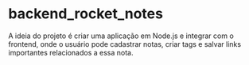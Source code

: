 # backend_rocket_notes
A ideia do projeto é criar uma aplicação em Node.js e integrar com o frontend, onde o usuário pode cadastrar notas, criar tags e salvar links importantes relacionados a essa nota.
